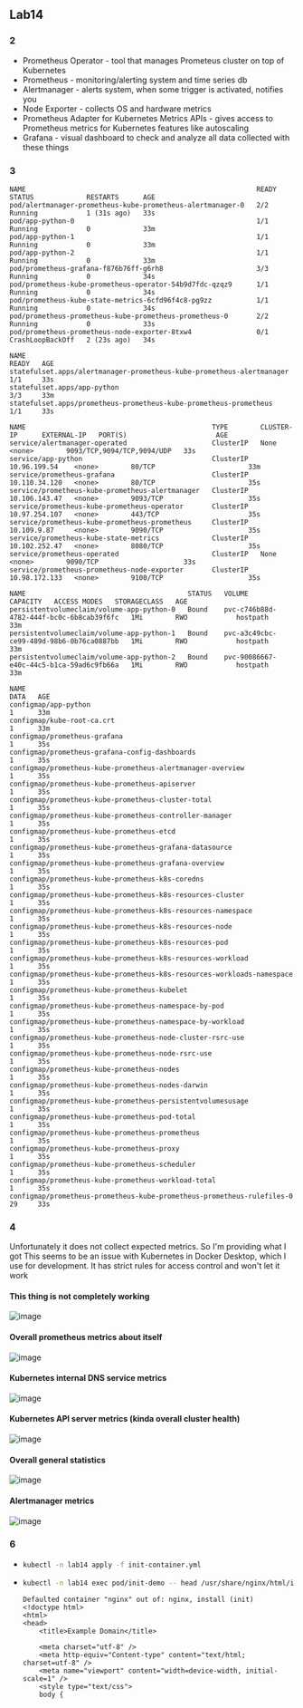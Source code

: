 ## Lab14

### 2

- Prometheus Operator - tool that manages Prometeus cluster on top of Kubernetes
- Prometheus - monitoring/alerting system and time series db
- Alertmanager - alerts system, when some trigger is activated, notifies you
- Node Exporter - collects OS and hardware metrics
- Prometheus Adapter for Kubernetes Metrics APIs - gives access to Prometheus metrics for Kubernetes features like autoscaling
- Grafana - visual dashboard to check and analyze all data collected with these things

### 3

```
NAME                                                         READY   STATUS             RESTARTS      AGE
pod/alertmanager-prometheus-kube-prometheus-alertmanager-0   2/2     Running            1 (31s ago)   33s
pod/app-python-0                                             1/1     Running            0             33m
pod/app-python-1                                             1/1     Running            0             33m
pod/app-python-2                                             1/1     Running            0             33m
pod/prometheus-grafana-f876b76ff-g6rh8                       3/3     Running            0             34s
pod/prometheus-kube-prometheus-operator-54b9d7fdc-qzqz9      1/1     Running            0             34s
pod/prometheus-kube-state-metrics-6cfd96f4c8-pg9zz           1/1     Running            0             34s
pod/prometheus-prometheus-kube-prometheus-prometheus-0       2/2     Running            0             33s
pod/prometheus-prometheus-node-exporter-8txw4                0/1     CrashLoopBackOff   2 (23s ago)   34s

NAME                                                                    READY   AGE
statefulset.apps/alertmanager-prometheus-kube-prometheus-alertmanager   1/1     33s
statefulset.apps/app-python                                             3/3     33m
statefulset.apps/prometheus-prometheus-kube-prometheus-prometheus       1/1     33s

NAME                                              TYPE        CLUSTER-IP      EXTERNAL-IP   PORT(S)                      AGE
service/alertmanager-operated                     ClusterIP   None            <none>        9093/TCP,9094/TCP,9094/UDP   33s
service/app-python                                ClusterIP   10.96.199.54    <none>        80/TCP                       33m
service/prometheus-grafana                        ClusterIP   10.110.34.120   <none>        80/TCP                       35s
service/prometheus-kube-prometheus-alertmanager   ClusterIP   10.106.143.47   <none>        9093/TCP                     35s
service/prometheus-kube-prometheus-operator       ClusterIP   10.97.254.107   <none>        443/TCP                      35s
service/prometheus-kube-prometheus-prometheus     ClusterIP   10.109.9.87     <none>        9090/TCP                     35s
service/prometheus-kube-state-metrics             ClusterIP   10.102.252.47   <none>        8080/TCP                     35s
service/prometheus-operated                       ClusterIP   None            <none>        9090/TCP                     33s
service/prometheus-prometheus-node-exporter       ClusterIP   10.98.172.133   <none>        9100/TCP                     35s

NAME                                        STATUS   VOLUME                                     CAPACITY   ACCESS MODES   STORAGECLASS   AGE
persistentvolumeclaim/volume-app-python-0   Bound    pvc-c746b88d-4782-444f-bc0c-6b8cab39f6fc   1Mi        RWO            hostpath       33m
persistentvolumeclaim/volume-app-python-1   Bound    pvc-a3c49cbc-ce99-489d-98b6-0b76ca0887bb   1Mi        RWO            hostpath       33m
persistentvolumeclaim/volume-app-python-2   Bound    pvc-90086667-e40c-44c5-b1ca-59ad6c9fb66a   1Mi        RWO            hostpath       33m

NAME                                                                     DATA   AGE
configmap/app-python                                                     1      33m
configmap/kube-root-ca.crt                                               1      33m
configmap/prometheus-grafana                                             1      35s
configmap/prometheus-grafana-config-dashboards                           1      35s
configmap/prometheus-kube-prometheus-alertmanager-overview               1      35s
configmap/prometheus-kube-prometheus-apiserver                           1      35s
configmap/prometheus-kube-prometheus-cluster-total                       1      35s
configmap/prometheus-kube-prometheus-controller-manager                  1      35s
configmap/prometheus-kube-prometheus-etcd                                1      35s
configmap/prometheus-kube-prometheus-grafana-datasource                  1      35s
configmap/prometheus-kube-prometheus-grafana-overview                    1      35s
configmap/prometheus-kube-prometheus-k8s-coredns                         1      35s
configmap/prometheus-kube-prometheus-k8s-resources-cluster               1      35s
configmap/prometheus-kube-prometheus-k8s-resources-namespace             1      35s
configmap/prometheus-kube-prometheus-k8s-resources-node                  1      35s
configmap/prometheus-kube-prometheus-k8s-resources-pod                   1      35s
configmap/prometheus-kube-prometheus-k8s-resources-workload              1      35s
configmap/prometheus-kube-prometheus-k8s-resources-workloads-namespace   1      35s
configmap/prometheus-kube-prometheus-kubelet                             1      35s
configmap/prometheus-kube-prometheus-namespace-by-pod                    1      35s
configmap/prometheus-kube-prometheus-namespace-by-workload               1      35s
configmap/prometheus-kube-prometheus-node-cluster-rsrc-use               1      35s
configmap/prometheus-kube-prometheus-node-rsrc-use                       1      35s
configmap/prometheus-kube-prometheus-nodes                               1      35s
configmap/prometheus-kube-prometheus-nodes-darwin                        1      35s
configmap/prometheus-kube-prometheus-persistentvolumesusage              1      35s
configmap/prometheus-kube-prometheus-pod-total                           1      35s
configmap/prometheus-kube-prometheus-prometheus                          1      35s
configmap/prometheus-kube-prometheus-proxy                               1      35s
configmap/prometheus-kube-prometheus-scheduler                           1      35s
configmap/prometheus-kube-prometheus-workload-total                      1      35s
configmap/prometheus-prometheus-kube-prometheus-prometheus-rulefiles-0   29     33s
```

### 4

Unfortunately it does not collect expected metrics. So I'm providing what I got
This seems to be an issue with Kubernetes in Docker Desktop, which I use for development. It has strict rules for access control and won't let it work

#### This thing is not completely working
![image](assets/lab14.1.png)

#### Overall prometheus metrics about itself
![image](assets/lab14.2.png)

#### Kubernetes internal DNS service metrics
![image](assets/lab14.3.png)

#### Kubernetes API server metrics (kinda overall cluster health)
![image](assets/lab14.4.png)

#### Overall general statistics
![image](assets/lab14.5.png)

#### Alertmanager metrics
![image](assets/lab14.6.png)

### 6

-
    ```bash
    kubectl -n lab14 apply -f init-container.yml
    ```
-
    ```bash
    kubectl -n lab14 exec pod/init-demo -- head /usr/share/nginx/html/init-container.html
    ```
    ```
    Defaulted container "nginx" out of: nginx, install (init)
    <!doctype html>
    <html>
    <head>
        <title>Example Domain</title>

        <meta charset="utf-8" />
        <meta http-equiv="Content-type" content="text/html; charset=utf-8" />
        <meta name="viewport" content="width=device-width, initial-scale=1" />
        <style type="text/css">
        body {
    ```